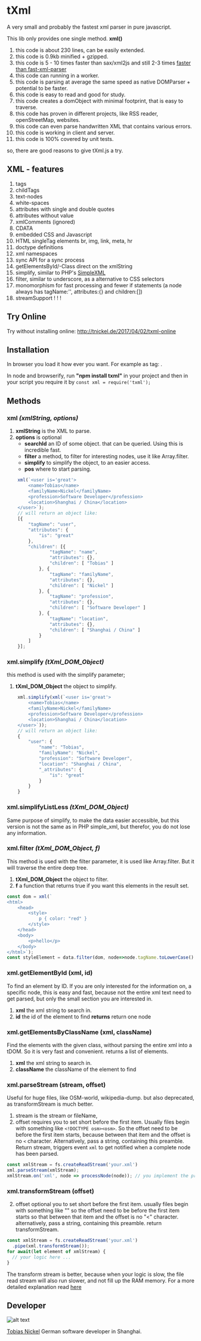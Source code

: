 # tXml
A very small and probably the fastest xml parser in pure javascript.

This lib only provides one single method. **xml()**

1. this code is about 230 lines, can be easily extended. 
2. this code is 0.9kb minified + gzipped.
3. this code is 5 - 10 times faster than sax/xml2js and still 2-3 times [faster than fast-xml-parser](https://github.com/tobiasnickel/fast-xml-parser#benchmark)
4. this code can running in a worker.
5. this code is parsing at average the same speed as native DOMParser + potential to be faster.
6. this code is easy to read and good for study. 
7. this code creates a domObject with minimal footprint, that is easy to traverse.
8. this code has proven in different projects, like RSS reader, openStreetMap, websites.
9. this code can even parse handwritten XML that contains various errors.
10. this code is working in client and server.
11. this code is 100% covered by unit tests.
  
so, there are good reasons to give tXml.js a try. 

## XML - features

  1. tags
  2. childTags
  3. text-nodes
  4. white-spaces
  5. attributes with single and double quotes
  6. attributes without value
  7. xmlComments (ignored)
  8. CDATA
  9. embedded CSS and Javascript
  10. HTML singleTag elements br, img, link, meta, hr
  11. doctype definitions
  12. xml namespaces
  13. sync API for a sync process
  14. getElementsById/-Class direct on the xmlString 
  15. simplify, similar to PHP's [SimpleXML](http://php.net/manual/en/book.simplexml.php)
  16. filter, similar to underscore, as a alternative to CSS selectors
  17. monomorphism for fast processing and fewer if statements (a node always has tagName:'', attributes:{} and children:[])
  18. streamSupport ! ! !

## Try Online

Try without installing online: http://tnickel.de/2017/04/02/txml-online

## Installation
In browser you load it how ever you want. For example as tag: <script src="tXml.min.js"></script>.

In node and browserify, run **"npm install txml"** in your project
and then in your script you require it by `const xml = require('txml');`

## Methods

### **xml** *(xmlString, options)*
1. **xmlString** is the XML to parse.
2. **options** is optional 
    - **searchId** an ID of some object. that can be queried. Using this is incredible fast. 
    - **filter** a method, to filter for interesting nodes, use it like Array.filter.
    - **simplify** to simplify the object, to an easier access.
    - **pos** where to start parsing.
```js
    xml(`<user is='great'>
        <name>Tobias</name>
        <familyName>Nickel</familyName>
        <profession>Software Developer</profession>
        <location>Shanghai / China</location>
    </user>`);
    // will return an object like: 
    [{
        "tagName": "user",
        "attributes": {
            "is": "great"
        },
        "children": [{
                "tagName": "name",
                "attributes": {},
                "children": [ "Tobias" ]
            }, {
                "tagName": "familyName",
                "attributes": {},
                "children": [ "Nickel" ]
            }, {
                "tagName": "profession",
                "attributes": {},
                "children": [ "Software Developer" ]
            }, {
                "tagName": "location",
                "attributes": {},
                "children": [ "Shanghai / China" ]
            }
        ]
    }];  
```  

### **xml.simplify** *(tXml_DOM_Object)* 
this method is used with the simplify parameter;
1. **tXml_DOM_Object** the object to simplify.
```js
    xml.simplify(xml(`<user is='great'>
        <name>Tobias</name>
        <familyName>Nickel</familyName>
        <profession>Software Developer</profession>
        <location>Shanghai / China</location>
    </user>`));
    // will return an object like: 
    {
        "user": {
            "name": "Tobias",
            "familyName": "Nickel",
            "profession": "Software Developer",
            "location": "Shanghai / China",
            "_attributes": {
                "is": "great"
            }
        }
    }
```

### **xml.simplifyListLess** *(tXml_DOM_Object)* 
Same purpose of simplify, to make the data easier accessible, but this version is not the same as in PHP simple_xml, but therefor, you do not lose any information.

### **xml.filter** *(tXml_DOM_Object, f)* 
This method is used with the filter parameter, it is used like Array.filter. But it will traverse the entire deep tree.
1. **tXml_DOM_Object** the object to filter.
2. **f** a function that returns true if you want this elements in the result set.
```js
const dom = xml(`
<html>
    <head>
        <style>
            p { color: "red" }
        </style>
    </head>
    <body>
        <p>hello</p>
    </body>
</html>`);
const styleElement = data.filter(dom, node=>node.tagName.toLowerCase() === 'style')[0];
```


### **xml.getElementById** (xml, id) 
To find an element by ID. If you are only interested for the information on, a specific node, this is easy and fast, because not the entire xml text need to get parsed, but only the small section you are interested in.
1. **xml** the xml string to search in.
2. **id** the id of the element to find
**returns** return one node

### **xml.getElementsByClassName** (xml, className) 
Find the elements with the given class, without parsing the entire xml into a tDOM. So it is very fast and convenient. returns a list of elements. 
1. **xml** the xml string to search in.
2. **className** the className of the element to find


### **xml.parseStream** (stream, offset)
Useful for huge files, like OSM-world, wikipedia-dump. but also deprecated, as transformStream is much better.
1. stream is the stream or fileName, 
2. offset requires you to set short before the first item.
    Usually files begin with something like `<!DOCTYPE osm><osm>`. So the offset need to be before the first item starts, because between that item and the offset is no `<` character. Alternatively, pass a string, containing this preamble. Return stream, triggers event `xml` to get notified when a complete node has been parsed.
```js
const xmlStream = fs.createReadStream('your.xml')
xml.parseStream(xmlStream);
xmlStream.on('xml', node => processNode(node)); // you implement the process method
```

### **xml.transformStream** (offset)
2. offset optional you to set short before the first item.
    usually files begin with something like "<!DOCTYPE osm><osm>"
    so the offset need to be before the first item starts so that 
    between that item and the offset is no "<" character.
    alternatively, pass a string, containing this preamble.
return transformStream.
```js
const xmlStream = fs.createReadStream('your.xml')
  .pipe(xml.transformStream());
for await(let element of xmlStream) {
  // your logic here ...
}
```
The transform stream is better, because when your logic is slow, the file read stream will also run slower, and not fill up the RAM memory. For a more detailed explanation read [here](http://tnickel.de/2019/10/15/2019-10-for-async-on-nodejs-streams/)

## Developer

![alt text](https://avatars1.githubusercontent.com/u/4189801?s=150)

[Tobias Nickel](http://tnickel.de/) German software developer in Shanghai. 

